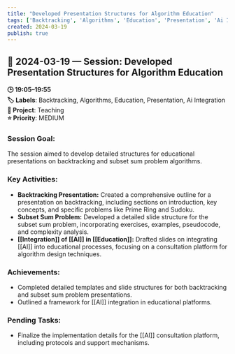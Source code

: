 ```yaml
---
title: "Developed Presentation Structures for Algorithm Education"
tags: ['Backtracking', 'Algorithms', 'Education', 'Presentation', 'Ai Integration']
created: 2024-03-19
publish: true
---
```


## 📅 2024-03-19 — Session: Developed Presentation Structures for Algorithm Education

**🕒 19:05–19:55**  
**🏷️ Labels**: Backtracking, Algorithms, Education, Presentation, Ai Integration  
**📂 Project**: Teaching  
**⭐ Priority**: MEDIUM  


### Session Goal:
The session aimed to develop detailed structures for educational presentations on backtracking and subset sum problem algorithms.

### Key Activities:
- **Backtracking Presentation:** Created a comprehensive outline for a presentation on backtracking, including sections on introduction, key concepts, and specific problems like Prime Ring and Sudoku.
- **Subset Sum Problem:** Developed a detailed slide structure for the subset sum problem, incorporating exercises, examples, pseudocode, and complexity analysis.
- **[[Integration]] of [[AI]] in [[Education]]:** Drafted slides on integrating [[AI]] into educational processes, focusing on a consultation platform for algorithm design techniques.

### Achievements:
- Completed detailed templates and slide structures for both backtracking and subset sum problem presentations.
- Outlined a framework for [[AI]] integration in educational platforms.

### Pending Tasks:
- Finalize the implementation details for the [[AI]] consultation platform, including protocols and support mechanisms.
